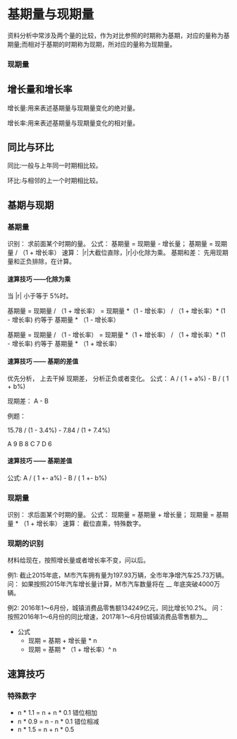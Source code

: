 # 基期量与现期量

资料分析中常涉及两个量的比较，作为对比参照的时期称为基期，对应的量称为基期量;而相对于基期的时期称为现期，所对应的量称为现期量。

### 现期量

## 增长量和增长率

增长量:用来表述基期量与现期量变化的绝对量。

增长率:用来表述基期量与现期量变化的相对量。

## 同比与环比

同比:一般与上年同一时期相比较。

环比:与相邻的上一个时期相比较。

## 基期与现期

### 基期量

识别： 求前面某个时期的量。
公式： 基期量 = 现期量 - 增长量； 基期量 = 现期量 / （1 + 增长率）
速算： |r|大截位直除，|r|小化除为乘。
基期和差： 先用现期量和正负排除，在计算。

#### 速算技巧 ——化除为乘

当 |r| 小于等于 5%时。

基期量 = 现期量 / （1 + 增长率） = 现期量 \*（1 - 增长率） / （1 + 增长率）\* (1 - 增长率) 约等于 基期量 \* （1 - 增长率）

基期量 = 现期量 / （1 - 增长率） = 现期量 \*（1 + 增长率） / （1 + 增长率）\* (1 - 增长率) 约等于 基期量 \* （1 + 增长率）

#### 速算技巧 —— 基期的差值

优先分析， 上去干掉 现期差， 分析正负或者变化。
公式： A / ( 1 + a%) - B / ( 1 + b%)

现期差： A - B

例题：

15.78 / (1 - 3.4%) - 7.84 / (1 + 7.4%)

A 9
B 8
C 7
D 6

#### 速算技巧 —— 基期差值

公式: A / ( 1 +- a%) - B / ( 1 +- b%)

### 现期量

识别： 求后面某个时期的量。
公式： 现期量 = 基期量 + 增长量； 现期量 = 基期量 \* （1 + 增长率）
速算： 截位直乘，特殊数字。

### 现期的识别

材料给现在，按照增长量或者增长率不变，问以后。

例1: 截止2015年底，M市汽车拥有量为197.93万辆，全市年净增汽车25.73万辆。
问： 如果按照2015年汽车增长量计算，M市汽车数量将在 \_\_ 年底突破4000万辆。

例2: 2016年1～6月份，城镇消费品零售额134249亿元，同比增长10.2%。
问： 按照2016年1～6月份的同比增速，2017年1～6月份城镇消费品零售额为\_\_

- 公式
  - 现期 = 基期 + 增长量 \* n
  - 现期 = 基期 \* （1 + 增长率）^ n

## 速算技巧

### 特殊数字

- n \* 1.1 = n + n \* 0.1 错位相加
- n \* 0.9 = n - n \* 0.1 错位相减
- n \* 1.5 = n + n \* 0.5
